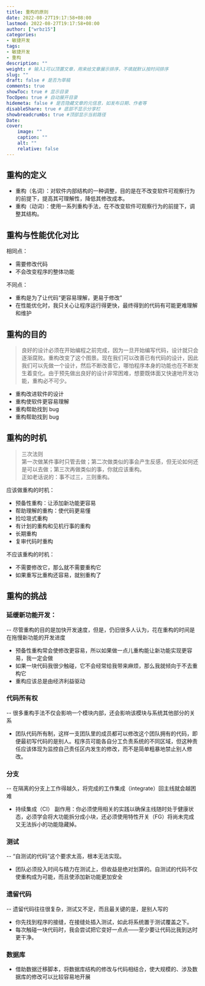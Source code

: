 ```yaml
---
title: 重构的原则
date: 2022-08-27T19:17:58+08:00
lastmod: 2022-08-27T19:17:58+08:00
author: ["wrbz15"]
categories: 
- 敏捷开发
tags: 
- 敏捷开发
- 重构
description: ""
weight: # 输入1可以顶置文章，用来给文章展示排序，不填就默认按时间排序
slug: ""
draft: false # 是否为草稿
comments: true
showToc: true # 显示目录
TocOpen: true # 自动展开目录
hidemeta: false # 是否隐藏文章的元信息，如发布日期、作者等
disableShare: true # 底部不显示分享栏
showbreadcrumbs: true #顶部显示当前路径
Date: 
cover:
    image: ""
    caption: ""
    alt: ""
    relative: false
---
```

## 重构的定义
* 重构（名词）：对软件内部结构的一种调整，目的是在不改变软件可观察行为的前提下，提高其可理解性，降低其修改成本。
* 重构（动词）：使用一系列重构手法，在不改变软件可观察行为的前提下，调整其结构。
## 重构与性能优化对比
相同点：
* 需要修改代码
* 不会改变程序的整体功能
  
不同点：
* 重构是为了让代码“更容易理解，更易于修改”
* 在性能优化时，我只关心让程序运行得更快，最终得到的代码有可能更难理解和维护

## 重构的目的
> 良好的设计必须在开始编程之前完成，因为一旦开始编写代码，设计就只会逐渐腐败。重构改变了这个图景。现在我们可以改善已有代码的设计，因此我们可以先做一个设计，然后不断改善它，哪怕程序本身的功能也在不断发生着变化。由于预先做出良好的设计非常困难，想要既体面又快速地开发功能，重构必不可少。
* 重构改进软件的设计
* 重构使软件更容易理解
* 重构帮助找到 bug
* 重构帮助找到 bug

## 重构的时机
> 三次法则  
> 第一次做某件事时只管去做；第二次做类似的事会产生反感，但无论如何还是可以去做；第三次再做类似的事，你就应该重构。  
> 正如老话说的：事不过三，三则重构。  

应该做重构的时机：
* 预备性重构：让添加新功能更容易 
* 帮助理解的重构：使代码更易懂
* 捡垃圾式重构
* 有计划的重构和见机行事的重构
* 长期重构
* 复审代码时重构

不应该重构的时机：
* 不需要修改它，那么就不需要重构它
* 如果重写比重构还容易，就别重构了

## 重构的挑战
### 延缓新功能开发：
-- 尽管重构的目的是加快开发速度，但是，仍旧很多人认为，花在重构的时间是在拖慢新功能的开发进度
* 预备性重构常会使修改更容易，所以如果做一点儿重构能让新功能实现更容易，我一定会做
* 如果一块代码我很少触碰，它不会经常给我带来麻烦，那么我就倾向于不去重构它
* 重构应该总是由经济利益驱动

### 代码所有权
-- 很多重构手法不仅会影响一个模块内部，还会影响该模块与系统其他部分的关系  
* 团队代码所有制，这样一支团队里的成员都可以修改这个团队拥有的代码，即便最初写代码的是别人。程序员可能各自分工负责系统的不同区域，但这种责任应该体现为监控自己责任区内发生的修改，而不是简单粗暴地禁止别人修改。

### 分支
-- 在隔离的分支上工作得越久，将完成的工作集成（integrate）回主线就会越困难
* 持续集成（CI） 副作用：你必须使用相关的实践以确保主线随时处于健康状态，必须学会将大功能拆分成小块，还必须使用特性开关（FG）将尚未完成又无法拆小的功能隐藏掉。

### 测试
-- “自测试的代码”这个要求太高，根本无法实现。
* 团队必须投入时间与精力在测试上，但收益是绝对划算的。自测试的代码不仅使重构成为可能，而且使添加新功能更加安全

### 遗留代码
-- 遗留代码往往很复杂，测试又不足，而且最关键的是，是别人写的
* 你先找到程序的接缝，在接缝处插入测试，如此将系统置于测试覆盖之下。
* 每次触碰一块代码时，我会尝试把它变好一点点——至少要让代码比我到达时更干净。

### 数据库
* 借助数据迁移脚本，将数据库结构的修改与代码相结合，使大规模的、涉及数据库的修改可以比较容易地开展

